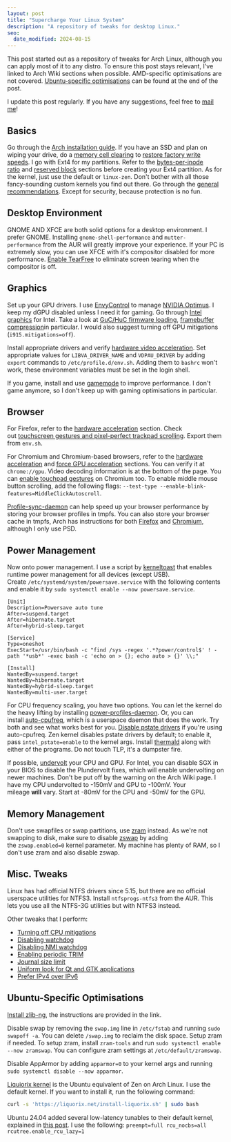 ```yaml
---
layout: post
title: "Supercharge Your Linux System"
description: "A repository of tweaks for desktop Linux."
seo:
  date_modified: 2024-08-15
---
```


This post started out as a repository of tweaks for Arch Linux, although you can apply most of it to any distro. To ensure this post stays relevant, I've linked to Arch Wiki sections when possible. AMD-specific optimisations are not covered. [Ubuntu-specific optimisations](#ubuntu-specific-optimisations) can be found at the end of the post.

I update this post regularly. If you have any suggestions, feel free to [mail me](mailto:ken@kenhv.com)!

## Basics

Go through the [Arch installation guide](https://wiki.archlinux.org/title/Installation_guide). If you have an SSD and plan on wiping your drive, do a [memory cell clearing](https://wiki.archlinux.org/title/Solid_state_drive/Memory_cell_clearing#NVMe_drive) to [restore factory write speeds](https://www.anandtech.com/show/2738/8). I go with Ext4 for my partitions. Refer to the [bytes-per-inode ratio](https://wiki.archlinux.org/title/Ext4#Bytes-per-inode_ratio) and [reserved block](https://wiki.archlinux.org/title/Ext4#Reserved_blocks) sections before creating your Ext4 partition. As for the kernel, just use the default or `linux-zen`. Don't bother with all those fancy-sounding custom kernels you find out there. Go through the [general recommendations](https://wiki.archlinux.org/title/General_recommendations). Except for security, because protection is no fun.

## Desktop Environment

GNOME AND XFCE are both solid options for a desktop environment. I prefer GNOME. Installing `gnome-shell-performance` and `mutter-performance` from the AUR will greatly improve your experience. If your PC is extremely slow, you can use XFCE with it's compositor disabled for more performance. [Enable TearFree](https://wiki.archlinux.org/title/intel_graphics#Tearing) to eliminate screen tearing when the compositor is off.

## Graphics

Set up your GPU drivers. I use [EnvyControl](https://github.com/bayasdev/envycontrol) to manage [NVIDIA Optimus](https://wiki.archlinux.org/title/NVIDIA_Optimus). I keep my dGPU disabled unless I need it for gaming. Go through [Intel graphics](https://wiki.archlinux.org/title/intel_graphics) for Intel. Take a look at [GuC/HuC firmware loading](https://wiki.archlinux.org/title/intel_graphics#Enable_GuC_/_HuC_firmware_loading), [framebuffer compression](https://wiki.archlinux.org/title/intel_graphics#Framebuffer_compression_(enable_fbc))in particular. I would also suggest turning off GPU mitigations (`i915.mitigations=off`).

Install appropriate drivers and verify [hardware video acceleration](https://wiki.archlinux.org/title/Hardware_video_acceleration). Set appropriate values for `LIBVA_DRIVER_NAME` and `VDPAU_DRIVER` by adding `export` commands to `/etc/profile.d/env.sh`. Adding them to `bashrc` won't work, these environment variables must be set in the login shell.

If you game, install and use [gamemode](https://github.com/FeralInteractive/gamemode) to improve performance. I don't game anymore, so I don't keep up with gaming optimisations in particular.

## Browser

For Firefox, refer to the [hardware acceleration](https://wiki.archlinux.org/title/Firefox#Hardware_video_acceleration) section. Check out [touchscreen gestures and pixel-perfect trackpad scrolling](https://wiki.archlinux.org/title/Firefox#Touchscreen_gestures_and_pixel-perfect_trackpad_scrolling). Export them from `env.sh`.

For Chromium and Chromium-based browsers, refer to the [hardware acceleration](https://wiki.archlinux.org/title/Chromium#Hardware_video_acceleration) and [force GPU acceleration](https://wiki.archlinux.org/title/Chromium#Force_GPU_acceleration) sections. You can verify it at `chrome://gpu`. Video decoding information is at the bottom of the page. You can [enable touchpad gestures](https://wiki.archlinux.org/title/Chromium#Touchpad_Gestures_for_Navigation) on Chromium too. To enable middle mouse button scrolling, add the following flags: `--test-type --enable-blink-features=MiddleClickAutoscroll`.

[Profile-sync-daemon](https://wiki.archlinux.org/title/Profile-sync-daemon) can help speed up your browser performance by storing your browser profiles in tmpfs. You can also store your browser cache in tmpfs, Arch has instructions for both [Firefox](https://wiki.archlinux.org/title/Firefox/Tweaks#Move_disk_cache_to_RAM) and [Chromium](https://wiki.archlinux.org/title/Chromium#Cache_in_tmpfs), although I only use PSD.

## Power Management

Now onto power management. I use a script by [kerneltoast](https://kerneltoast.com) that enables runtime power management for all devices (except USB). Create `/etc/systemd/system/powersave.service` with the following contents and enable it by `sudo systemctl enable --now powersave.service`.

```systemd
[Unit]
Description=Powersave auto tune
After=suspend.target
After=hibernate.target
After=hybrid-sleep.target

[Service]
Type=oneshot
ExecStart=/usr/bin/bash -c "find /sys -regex '.*?power/control$' ! -path '*usb*' -exec bash -c 'echo on > {}; echo auto > {}' \\;"

[Install]
WantedBy=suspend.target
WantedBy=hibernate.target
WantedBy=hybrid-sleep.target
WantedBy=multi-user.target
```

For CPU frequency scaling, you have two options. You can let the kernel do the heavy lifting by installing [power-profiles-daemon](https://gitlab.freedesktop.org/upower/power-profiles-daemon). Or, you can install [auto-cpufreq](https://github.com/AdnanHodzic/auto-cpufreq), which is a userspace daemon that does the work. Try both and see what works best for you. [Disable pstate drivers](https://github.com/AdnanHodzic/auto-cpufreq#troubleshooting) if you're using auto-cpufreq. Zen kernel disables pstate drivers by default; to enable it, pass `intel_pstate=enable` to the kernel args. Install [thermald](https://wiki.archlinux.org/title/CPU_frequency_scaling#thermald) along with either of the programs. Do not touch TLP, it's a dumpster fire.

If possible, [undervolt](https://wiki.archlinux.org/title/Undervolting_CPU) your CPU and GPU. For Intel, you can disable SGX in your BIOS to disable the Plundervolt fixes, which will enable undervolting on newer machines. Don't be put off by the warning on the Arch Wiki page. I have my CPU undervolted to -150mV and GPU to -100mV. Your mileage **will** vary. Start at -80mV for the CPU and -50mV for the GPU.

## Memory Management

Don't use swapfiles or swap partitions, use [zram](https://wiki.archlinux.org/title/Zram) instead. As we're not swapping to disk, make sure to disable [zswap](https://wiki.archlinux.org/title/Zswap) by adding the `zswap.enabled=0` kernel parameter. My machine has plenty of RAM, so I don't use zram and also disable zswap.

## Misc. Tweaks

Linux has had official NTFS drivers since 5.15, but there are no official userspace utilities for NTFS3. Install `ntfsprogs-ntfs3` from the AUR. This lets you use all the NTFS-3G utilities but with NTFS3 instead.

Other tweaks that I perform:

- [Turning off CPU mitigations](https://wiki.archlinux.org/title/Improving_performance#Turn_off_CPU_exploit_mitigations)
- [Disabling watchdog](https://wiki.archlinux.org/title/Improving_performance#Watchdogs)
- [Disabling NMI watchdog](https://wiki.archlinux.org/title/Power_management#Disabling_NMI_watchdog)
- [Enabling periodic TRIM](https://wiki.archlinux.org/title/Solid_state_drive#Periodic_TRIM)
- [Journal size limit](https://wiki.archlinux.org/title/Systemd/Journal#Journal_size_limit)
- [Uniform look for Qt and GTK applications](https://wiki.archlinux.org/title/Uniform_look_for_Qt_and_GTK_applications)
- [Prefer IPv4 over IPv6](https://wiki.archlinux.org/title/IPv6#Prefer_IPv4_over_IPv6)

## Ubuntu-Specific Optimisations

[Install zlib-ng](https://launchpad.net/~arter97/+archive/ubuntu/zlib-ng/), the instructions are provided in the link.

Disable swap by removing the `swap.img` line in `/etc/fstab` and running `sudo swapoff -a`. You can delete `/swap.img` to reclaim the disk space. Setup zram if needed. To setup zram, install `zram-tools` and run `sudo systemctl enable --now zramswap`. You can configure zram settings at `/etc/default/zramswap`.

Disable AppArmor by adding `apparmor=0` to your kernel args and running `sudo systemctl disable --now apparmor`.

[Liquiorix kernel](https://liquorix.net) is the Ubuntu equivalent of Zen on Arch Linux. I use the default kernel. If you want to install it, run the following command:

```bash
curl -s 'https://liquorix.net/install-liquorix.sh' | sudo bash
```

Ubuntu 24.04 added several low-latency tunables to their default kernel, explained in [this post](https://discourse.ubuntu.com/t/fine-tuning-the-ubuntu-24-04-kernel-for-low-latency-throughput-and-power-efficiency/44834). I use the following: `preempt=full rcu_nocbs=all rcutree.enable_rcu_lazy=1`
